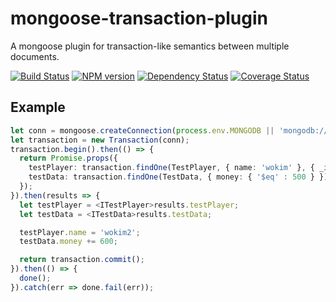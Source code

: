 # mongoose-transaction-plugin
A mongoose plugin for transaction-like semantics between multiple documents.

[![Build Status](https://api.travis-ci.org/spearhead-ea/mongoose-transaction-plugin.svg?branch=master)](https://travis-ci.org/spearhead-ea/mongoose-transaction-plugin)
[![NPM version](https://badge.fury.io/js/mongoose-transaction-plugin.svg)](http://badge.fury.io/js/mongoose-transaction-plugin)
[![Dependency Status](https://david-dm.org/spearhead-ea/mongoose-transaction-plugin/status.svg)](https://david-dm.org/spearhead-ea/mongoose-transaction-plugin)
[![Coverage Status](https://coveralls.io/repos/github/spearhead-ea/mongoose-transaction-plugin/badge.svg?branch=master)](https://coveralls.io/github/spearhead-ea/mongoose-transaction-plugin?branch=master)

## Example
```typescript
let conn = mongoose.createConnection(process.env.MONGODB || 'mongodb://192.168.99.100:27017');
let transaction = new Transaction(conn);
transaction.begin().then(() => {
  return Promise.props({
    testPlayer: transaction.findOne(TestPlayer, { name: 'wokim' }, { _id: 1, name: 1 }),
    testData: transaction.findOne(TestData, { money: { '$eq' : 500 } })
  });
}).then(results => {
  let testPlayer = <ITestPlayer>results.testPlayer;
  let testData = <ITestData>results.testData;

  testPlayer.name = 'wokim2';
  testData.money += 600;

  return transaction.commit();
}).then(() => {
  done();
}).catch(err => done.fail(err));
```
